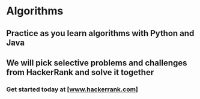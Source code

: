 # Algorithms

## Practice as you learn algorithms with Python and Java 

## We will pick selective problems and challenges from HackerRank and solve it together 

### Get started today at [www.hackerrank.com]

